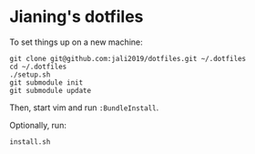 # Jianing's dotfiles

To set things up on a new machine:

    git clone git@github.com:jali2019/dotfiles.git ~/.dotfiles
    cd ~/.dotfiles
    ./setup.sh
    git submodule init
    git submodule update

Then, start vim and run `:BundleInstall`.

Optionally, run:

    install.sh